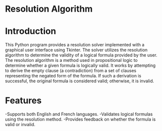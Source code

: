 # Resolution Algorithm 
# Introduction
This Python program provides a resolution solver implemented with a graphical user interface using Tkinter. The solver utilizes the resolution algorithm to determine the validity of a logical formula provided by the user.
The resolution algorithm is a method used in propositional logic to determine whether a given formula is logically valid. It works by attempting to derive the empty clause (a contradiction) from a set of clauses representing the negated form of the formula. If such a derivation is successful, the original formula is considered valid; otherwise, it is invalid.
# Features
-Supports both English and French languages. 
-Validates logical formulas using the resolution method.
-Provides feedback on whether the formula is valid or invalid.
